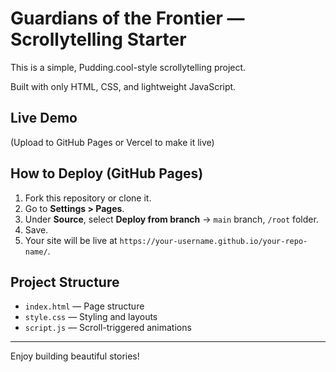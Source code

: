
# Guardians of the Frontier — Scrollytelling Starter

This is a simple, Pudding.cool-style scrollytelling project.

Built with only HTML, CSS, and lightweight JavaScript.

## Live Demo
(Upload to GitHub Pages or Vercel to make it live)

## How to Deploy (GitHub Pages)

1. Fork this repository or clone it.
2. Go to **Settings > Pages**.
3. Under **Source**, select **Deploy from branch** -> `main` branch, `/root` folder.
4. Save.
5. Your site will be live at `https://your-username.github.io/your-repo-name/`.

## Project Structure
- `index.html` — Page structure
- `style.css` — Styling and layouts
- `script.js` — Scroll-triggered animations

---
Enjoy building beautiful stories!
